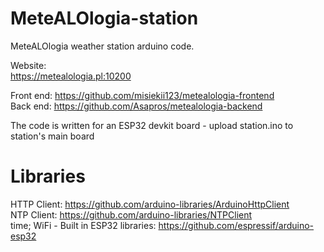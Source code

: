 # MeteALOlogia-station
MeteALOlogia weather station arduino code.  

Website:  
https://metealologia.pl:10200  
  
Front end: https://github.com/misiekii123/metealologia-frontend  
Back end: https://github.com/Asapros/metealologia-backend 
  
The code is written for an ESP32 devkit board - upload station.ino to station's main board  
# Libraries  
HTTP Client: https://github.com/arduino-libraries/ArduinoHttpClient  
NTP Client: https://github.com/arduino-libraries/NTPClient  
time; WiFi - Built in ESP32 libraries: https://github.com/espressif/arduino-esp32  
